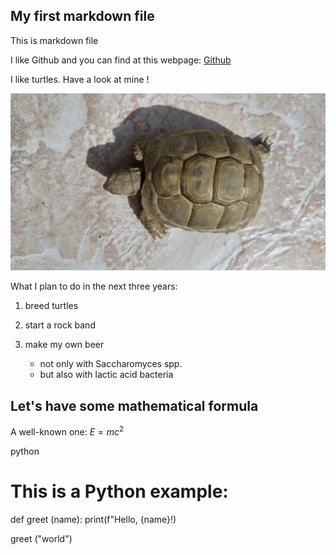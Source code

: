## My first markdown file
This is markdown file


I like Github and you can find at this webpage: [Github](http://github.com)

I like turtles. Have a look at mine !

![A beautiful cat](./images/turtle.jpg)



What I plan to do in the next three years:
1. breed turtles
1. start a rock band
1. make my own beer

    - not only with Saccharomyces spp.
    - but also with lactic acid bacteria

## Let's have some mathematical formula

A well-known one: $E=mc^2$

python
# This is a Python example:
def greet (name):
    print(f"Hello, {name}!)

greet ("world")

